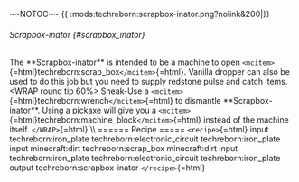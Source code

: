 \~\~NOTOC\~\~ {{ :mods:techreborn:scrapbox-inator.png?nolink&200\|}}

###### Scrapbox-inator {#scrapbox_inator}

The \*\*Scrapbox-inator\*\* is intended to be a machine to open
`<mcitem>`{=html}techreborn:scrap_box`</mcitem>`{=html}. Vanilla dropper
can also be used to do this job but you need to supply redstone pulse
and catch items. \<WRAP round tip 60%\> Sneak-Use a
`<mcitem>`{=html}techreborn:wrench`</mcitem>`{=html} to dismantle
\*\*Scrapbox-inator\*\*. Using a pickaxe will give you a
`<mcitem>`{=html}techreborn:machine_block`</mcitem>`{=html} instead of
the machine itself. `</WRAP>`{=html} \\\\ ====== Recipe =====
`<recipe>`{=html} input techreborn:iron_plate
techreborn:electronic_circuit techreborn:iron_plate input minecraft:dirt
techreborn:scrap_box minecraft:dirt input techreborn:iron_plate
techreborn:electronic_circuit techreborn:iron_plate output
techreborn:scrapbox-inator `</recipe>`{=html}
